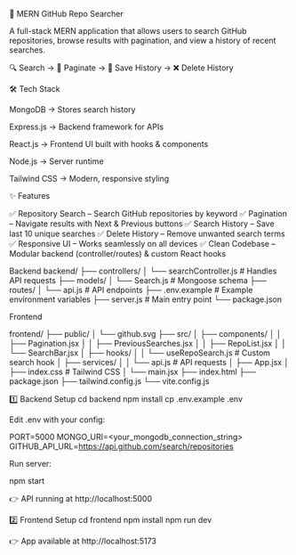 🚀 MERN GitHub Repo Searcher

A full-stack MERN application that allows users to search GitHub repositories, browse results with pagination, and view a history of recent searches.

🔍 Search → 📄 Paginate → 📜 Save History → ❌ Delete History

🛠️ Tech Stack

MongoDB → Stores search history

Express.js → Backend framework for APIs

React.js → Frontend UI built with hooks & components

Node.js → Server runtime

Tailwind CSS → Modern, responsive styling

✨ Features

✅ Repository Search – Search GitHub repositories by keyword
✅ Pagination – Navigate results with Next & Previous buttons
✅ Search History – Save last 10 unique searches
✅ Delete History – Remove unwanted search terms
✅ Responsive UI – Works seamlessly on all devices
✅ Clean Codebase – Modular backend (controller/routes) & custom React hooks

Backend
backend/
├── controllers/
│   └── searchController.js   # Handles API requests
├── models/
│   └── Search.js             # Mongoose schema
├── routes/
│   └── api.js                # API endpoints
├── .env.example              # Example environment variables
├── server.js                 # Main entry point
└── package.json

Frontend

frontend/
├── public/
│   └── github.svg
├── src/
│   ├── components/
│   │   ├── Pagination.jsx
│   │   ├── PreviousSearches.jsx
│   │   ├── RepoList.jsx
│   │   └── SearchBar.jsx
│   ├── hooks/
│   │   └── useRepoSearch.js   # Custom search hook
│   ├── services/
│   │   └── api.js             # API requests
│   ├── App.jsx
│   ├── index.css              # Tailwind CSS
│   └── main.jsx
├── index.html
├── package.json
├── tailwind.config.js
└── vite.config.js

1️⃣ Backend Setup
cd backend
npm install
cp .env.example .env

Edit .env with your config:

PORT=5000
MONGO_URI=<your_mongodb_connection_string>
GITHUB_API_URL=https://api.github.com/search/repositories

Run server:

npm start


👉 API running at http://localhost:5000

2️⃣ Frontend Setup
cd frontend
npm install
npm run dev


👉 App available at http://localhost:5173
